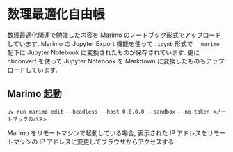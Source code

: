 # 数理最適化自由帳

数理最適化関連で勉強した内容を Marimo のノートブック形式でアップロードしています. 
Marimo の Jupyter Export 機能を使って `.ipynb` 形式で `__marimo__` 配下に Jupyter Notebook に変換されたものが保存されています. 
更に nbconvert を使って Jupyter Notebook を Markdown に変換したものもアップロードしています. 

## Marimo 起動

```
uv run marimo edit --headless --host 0.0.0.0 --sandbox --no-token <ノートブックのパス>
```

Marimo をリモートマシンで起動している場合,
表示された IP アドレスをリモートマシンの IP アドレスに変更してブラウザからアクセスする. 
